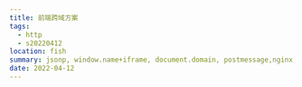```yaml
---
title: 前端跨域方案
tags:
  - http
  - s20220412
location: fish
summary: jsonp, window.name+iframe, document.domain, postmessage,nginx
date: 2022-04-12
---
```

